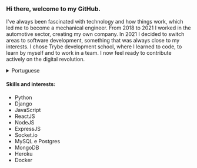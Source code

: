 ### Hi there, welcome to my GitHub.

I've always been fascinated with technology and how things work, which led me to become a mechanical engineer. From 2018 to 2021 I worked in the automotive sector, creating my own company. In 2021 I decided to switch areas to software development, something that was always close to my interests. I chose Trybe development school, where I learned to code, to learn by myself and to work in a team. I now feel ready to contribute actively on the digital revolution.

<details>
  <summary>Portuguese</summary>
Sempre fui fascinado por tecnologia e como as coisas funcionam. Engenheiro mecânico de formação, de 2018 a 2021 atuei no ramo automotivo através da implantação de minha própria empresa. Em 2021 apostei na Trybe para alavancar minha transição de carreira para área que sempre tive afinidade, tecnologia e desenvolvimento de software. Durante o curso aprendi a programar, a aprender e a trabalhar. Agora me sinto pronto para fazer parte de um time e contribuir na revolução digital.
</details>

#### Skills and interests:
- Python
- Django
- JavaScript
- ReactJS
- NodeJS
- ExpressJS
- Socket.io
- MySQL e Postgres
- MongoDB
- Heroku
- Docker



<!--
**gcesconeto/gcesconeto** is a ✨ _special_ ✨ repository because its `README.md` (this file) appears on your GitHub profile.

Here are some ideas to get you started:

- 🔭 I’m currently working on ...
- 🌱 I’m currently learning ...
- 👯 I’m looking to collaborate on ...
- 🤔 I’m looking for help with ...
- 💬 Ask me about ...
- 📫 How to reach me: ...
- 😄 Pronouns: ...
- ⚡ Fun fact: ...
-->
